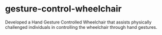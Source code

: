 # gesture-control-wheelchair

Developed a Hand Gesture Controlled Wheelchair that assists physically challenged individuals in controlling the wheelchair through hand gestures.

